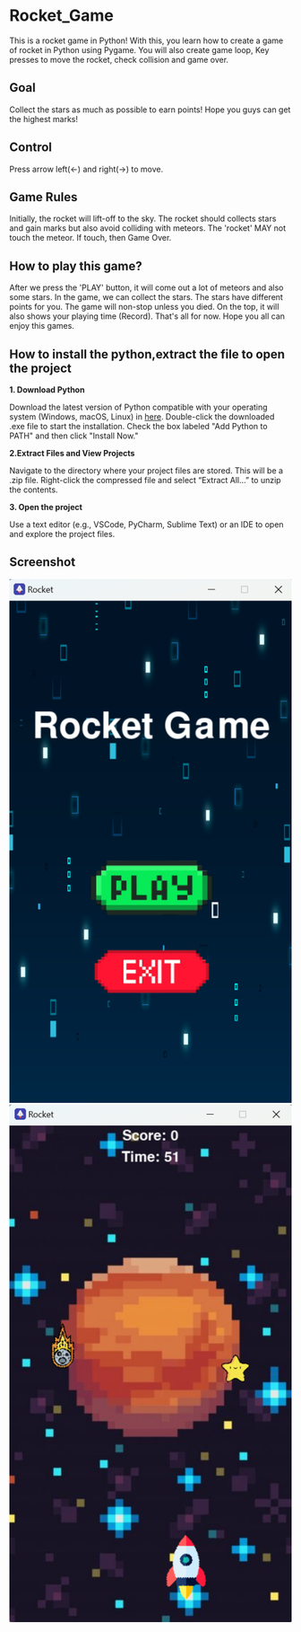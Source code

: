 # Rocket_Game
This is a rocket game in Python! With this, you learn how to create a game of rocket in Python using Pygame. You will also create game loop, Key presses to move the rocket, check collision and game over.

## Goal
Collect the stars as much as possible to earn points! Hope you guys can get the highest marks!

## Control
Press arrow left(←) and right(→) to move. 

## Game Rules
Initially, the rocket will lift-off to the sky. The rocket should collects stars and gain marks but also avoid colliding with meteors. The 'rocket' MAY not touch the meteor. If touch, then Game Over.

## How to play this game?
After we press the 'PLAY' button, it will come out a lot of meteors and also some stars. In the game, we can collect the stars. The stars have different points for you. The game will non-stop unless you died. On the top, it will also shows your playing time (Record). That's all for now. Hope you all can enjoy this games.

## How to install the python,extract the file to open the project

**1. Download Python**

Download the latest version of Python compatible with your operating system (Windows, macOS, Linux) in [here](https://www.python.org/downloads/). Double-click the downloaded .exe file to start the installation. Check the box labeled "Add Python to PATH" and then click "Install Now."

**2.Extract Files and View Projects**

Navigate to the directory where your project files are stored. This will be a .zip file. Right-click the compressed file and select “Extract All…” to unzip the contents.

**3. Open the project**

Use a text editor (e.g., VSCode, PyCharm, Sublime Text) or an IDE to open and explore the project files.

## Screenshot
![Tittle_screen](https://raw.githubusercontent.com/Yi6933/Rocket_Game/main/Screenshot/Main_Page.png)
![Gameplay](https://raw.githubusercontent.com/Yi6933/Rocket_Game/main/Screenshot/Gameplay.png)

